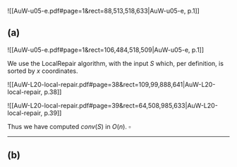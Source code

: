 ![[AuW-u05-e.pdf#page=1&rect=88,513,518,633|AuW-u05-e, p.1]]

## (a)

![[AuW-u05-e.pdf#page=1&rect=106,484,518,509|AuW-u05-e, p.1]]


We use the LocalRepair algorithm, with the input $S$ which, per definition, is sorted by $x$ coordinates.

![[AuW-L20-local-repair.pdf#page=38&rect=109,99,888,641|AuW-L20-local-repair, p.38]]

![[AuW-L20-local-repair.pdf#page=39&rect=64,508,985,633|AuW-L20-local-repair, p.39]]

Thus we have computed $conv(S)$ in $O(n)$.
$\square$
___

## (b)

